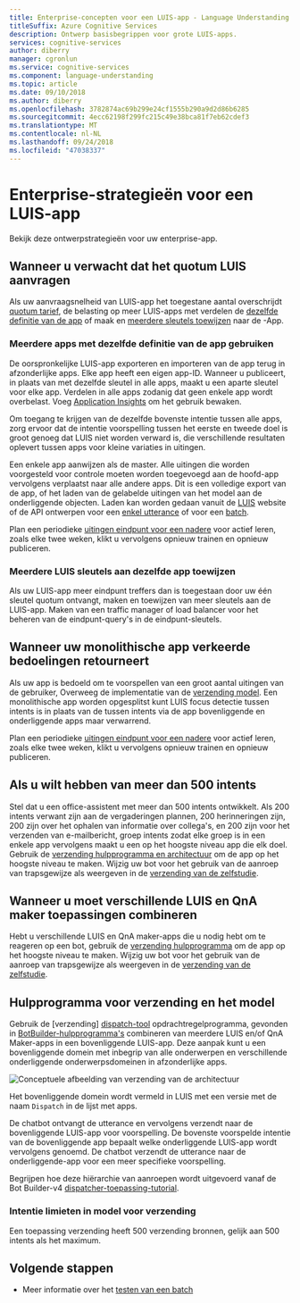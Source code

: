 ```yaml
---
title: Enterprise-concepten voor een LUIS-app - Language Understanding
titleSuffix: Azure Cognitive Services
description: Ontwerp basisbegrippen voor grote LUIS-apps.
services: cognitive-services
author: diberry
manager: cgronlun
ms.service: cognitive-services
ms.component: language-understanding
ms.topic: article
ms.date: 09/10/2018
ms.author: diberry
ms.openlocfilehash: 3782874ac69b299e24cf1555b290a9d2d86b6285
ms.sourcegitcommit: 4ecc62198f299fc215c49e38bca81f7eb62cdef3
ms.translationtype: MT
ms.contentlocale: nl-NL
ms.lasthandoff: 09/24/2018
ms.locfileid: "47038337"
---
```

# <a name="enterprise-strategies-for-a-luis-app"></a>Enterprise-strategieën voor een LUIS-app
Bekijk deze ontwerpstrategieën voor uw enterprise-app.

## <a name="when-you-expect-luis-requests-beyond-the-quota"></a>Wanneer u verwacht dat het quotum LUIS aanvragen
Als uw aanvraagsnelheid van LUIS-app het toegestane aantal overschrijdt [quotum tarief](https://azure.microsoft.com/pricing/details/cognitive-services/language-understanding-intelligent-services/), de belasting op meer LUIS-apps met verdelen de [dezelfde definitie van de app](#use-multiple-apps-with-same-app-definition) of maak en [meerdere sleutels toewijzen](#assign-multiple-luis-keys-to-same-app) naar de -App. 

### <a name="use-multiple-apps-with-same-app-definition"></a>Meerdere apps met dezelfde definitie van de app gebruiken
De oorspronkelijke LUIS-app exporteren en importeren van de app terug in afzonderlijke apps. Elke app heeft een eigen app-ID. Wanneer u publiceert, in plaats van met dezelfde sleutel in alle apps, maakt u een aparte sleutel voor elke app. Verdelen in alle apps zodanig dat geen enkele app wordt overbelast. Voeg [Application Insights](luis-tutorial-bot-csharp-appinsights.md) om het gebruik bewaken. 

Om toegang te krijgen van de dezelfde bovenste intentie tussen alle apps, zorg ervoor dat de intentie voorspelling tussen het eerste en tweede doel is groot genoeg dat LUIS niet worden verward is, die verschillende resultaten oplevert tussen apps voor kleine variaties in uitingen. 

Een enkele app aanwijzen als de master. Alle uitingen die worden voorgesteld voor controle moeten worden toegevoegd aan de hoofd-app vervolgens verplaatst naar alle andere apps. Dit is een volledige export van de app, of het laden van de gelabelde uitingen van het model aan de onderliggende objecten. Laden kan worden gedaan vanuit de [LUIS](luis-reference-regions.md) website of de API ontwerpen voor een [enkel utterance](https://westus.dev.cognitive.microsoft.com/docs/services/5890b47c39e2bb17b84a55ff/operations/5890b47c39e2bb052c5b9c08) of voor een [batch](https://westus.dev.cognitive.microsoft.com/docs/services/5890b47c39e2bb17b84a55ff/operations/5890b47c39e2bb052c5b9c09). 

Plan een periodieke [uitingen eindpunt voor een nadere](luis-how-to-review-endoint-utt.md) voor actief leren, zoals elke twee weken, klikt u vervolgens opnieuw trainen en opnieuw publiceren. 

### <a name="assign-multiple-luis-keys-to-same-app"></a>Meerdere LUIS sleutels aan dezelfde app toewijzen
Als uw LUIS-app meer eindpunt treffers dan is toegestaan door uw één sleutel quotum ontvangt, maken en toewijzen van meer sleutels aan de LUIS-app. Maken van een traffic manager of load balancer voor het beheren van de eindpunt-query's in de eindpunt-sleutels. 

## <a name="when-your-monolithic-app-returns-wrong-intent"></a>Wanneer uw monolithische app verkeerde bedoelingen retourneert
Als uw app is bedoeld om te voorspellen van een groot aantal uitingen van de gebruiker, Overweeg de implementatie van de [verzending model](#dispatch-tool-and-model). Een monolithische app worden opgesplitst kunt LUIS focus detectie tussen intents is in plaats van de tussen intents via de app bovenliggende en onderliggende apps maar verwarrend. 

Plan een periodieke [uitingen eindpunt voor een nadere](luis-how-to-review-endoint-utt.md) voor actief leren, zoals elke twee weken, klikt u vervolgens opnieuw trainen en opnieuw publiceren. 

## <a name="when-you-need-to-have-more-than-500-intents"></a>Als u wilt hebben van meer dan 500 intents
Stel dat u een office-assistent met meer dan 500 intents ontwikkelt. Als 200 intents verwant zijn aan de vergaderingen plannen, 200 herinneringen zijn, 200 zijn over het ophalen van informatie over collega's, en 200 zijn voor het verzenden van e-mailbericht, groep intents zodat elke groep is in een enkele app vervolgens maakt u een op het hoogste niveau app die elk doel. Gebruik de [verzending hulpprogramma en architectuur](#dispatch-tool-and-model) om de app op het hoogste niveau te maken. Wijzig uw bot voor het gebruik van de aanroep van trapsgewijze als weergeven in de [verzending van de zelfstudie][dispatcher-application-tutorial]. 

## <a name="when-you-need-to-combine-several-luis-and-qna-maker-apps"></a>Wanneer u moet verschillende LUIS en QnA maker toepassingen combineren
Hebt u verschillende LUIS en QnA maker-apps die u nodig hebt om te reageren op een bot, gebruik de [verzending hulpprogramma](#dispatch-tool-and-model) om de app op het hoogste niveau te maken. Wijzig uw bot voor het gebruik van de aanroep van trapsgewijze als weergeven in de [verzending van de zelfstudie][dispatcher-application-tutorial]. 

## <a name="dispatch-tool-and-model"></a>Hulpprogramma voor verzending en het model
Gebruik de [verzending] [ dispatch-tool] opdrachtregelprogramma, gevonden in [BotBuilder-hulpprogramma's](https://github.com/Microsoft/botbuilder-tools) combineren van meerdere LUIS en/of QnA Maker-apps in een bovenliggende LUIS-app. Deze aanpak kunt u een bovenliggende domein met inbegrip van alle onderwerpen en verschillende onderliggende onderwerpsdomeinen in afzonderlijke apps. 

![Conceptuele afbeelding van verzending van de architectuur](./media/luis-concept-enterprise/dispatch-architecture.png)

Het bovenliggende domein wordt vermeld in LUIS met een versie met de naam `Dispatch` in de lijst met apps. 

De chatbot ontvangt de utterance en vervolgens verzendt naar de bovenliggende LUIS-app voor voorspelling. De bovenste voorspelde intentie van de bovenliggende app bepaalt welke onderliggende LUIS-app wordt vervolgens genoemd. De chatbot verzendt de utterance naar de onderliggende-app voor een meer specifieke voorspelling.

Begrijpen hoe deze hiërarchie van aanroepen wordt uitgevoerd vanaf de Bot Builder-v4 [dispatcher-toepassing-tutorial][dispatcher-application-tutorial].  

### <a name="intent-limits-in-dispatch-model"></a>Intentie limieten in model voor verzending
Een toepassing verzending heeft 500 verzending bronnen, gelijk aan 500 intents als het maximum. 

## <a name="next-steps"></a>Volgende stappen

* Meer informatie over het [testen van een batch](luis-how-to-batch-test.md)

[dispatcher-application-tutorial]: https://aka.ms/bot-dispatch
[dispatch-tool]: https://aka.ms/dispatch-tool